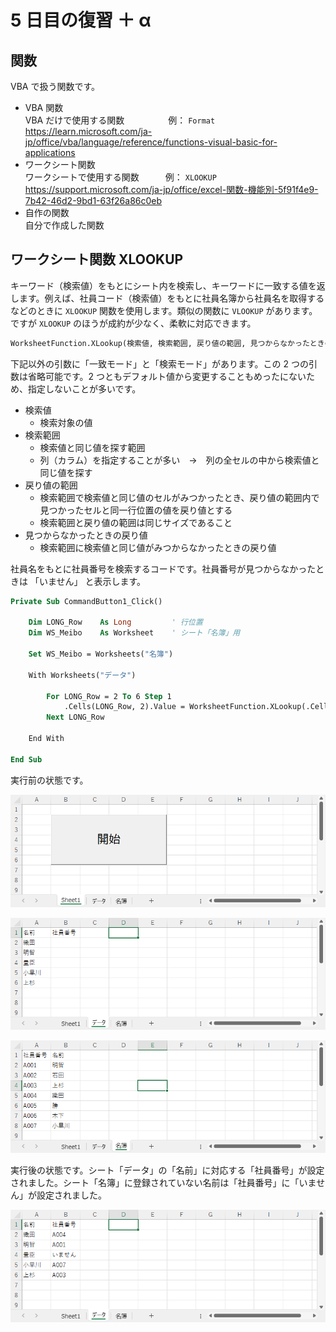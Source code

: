 # 5 日目の復習 ＋ α

## 関数

VBA で扱う関数です。

- VBA 関数  
  VBA だけで使用する関数　　　　　例： `Format`  
  <https://learn.microsoft.com/ja-jp/office/vba/language/reference/functions-visual-basic-for-applications>
- ワークシート関数  
  ワークシートで使用する関数　　　例： `XLOOKUP`  
  <https://support.microsoft.com/ja-jp/office/excel-関数-機能別-5f91f4e9-7b42-46d2-9bd1-63f26a86c0eb>
- 自作の関数  
  自分で作成した関数

## ワークシート関数 XLOOKUP

キーワード（検索値）をもとにシート内を検索し、キーワードに一致する値を返します。例えば、社員コード（検索値）をもとに社員名簿から社員名を取得するなどのときに `XLOOKUP` 関数を使用します。類似の関数に `VLOOKUP` があります。ですが `XLOOKUP` のほうが成約が少なく、柔軟に対応できます。

```vb
WorksheetFunction.XLookup(検索値, 検索範囲, 戻り値の範囲, 見つからなかったときの戻り値)
```

下記以外の引数に「一致モード」と「検索モード」があります。この 2 つの引数は省略可能です。2 つともデフォルト値から変更することもめったにないため、指定しないことが多いです。

- 検索値
  - 検索対象の値
- 検索範囲
  - 検索値と同じ値を探す範囲
  - 列（カラム）を指定することが多い　→　列の全セルの中から検索値と同じ値を探す
- 戻り値の範囲
  - 検索範囲で検索値と同じ値のセルがみつかったとき、戻り値の範囲内で見つかったセルと同一行位置の値を戻り値とする
  - 検索範囲と戻り値の範囲は同じサイズであること
- 見つからなかったときの戻り値
  - 検索範囲に検索値と同じ値がみつからなかったときの戻り値

社員名をもとに社員番号を検索するコードです。社員番号が見つからなかったときは 「いません」 と表示します。

```vb
Private Sub CommandButton1_Click()

    Dim LONG_Row    As Long         ' 行位置
    Dim WS_Meibo    As Worksheet    ' シート「名簿」用
    
    Set WS_Meibo = Worksheets("名簿")
    
    With Worksheets("データ")
    
        For LONG_Row = 2 To 6 Step 1
            .Cells(LONG_Row, 2).Value = WorksheetFunction.XLookup(.Cells(LONG_Row, 1), WS_Meibo.Columns("B"), WS_Meibo.Columns("A"), "いません")
        Next LONG_Row
    
    End With

End Sub
```

実行前の状態です。

![実行前](img/2023-09-08_14h01_29.png)

![実行前](img/2023-09-08_14h01_51.png)

![実行前](img/2023-09-08_14h02_10.png)

実行後の状態です。シート「データ」の「名前」に対応する「社員番号」が設定されました。シート「名簿」に登録されていない名前は「社員番号」に「いません」が設定されました。

![実行後](img/2023-09-08_14h04_00.png)
